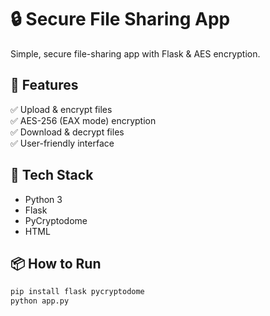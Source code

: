 # 🔒 Secure File Sharing App

Simple, secure file-sharing app with Flask & AES encryption.

## 🚀 Features
✅ Upload & encrypt files  
✅ AES-256 (EAX mode) encryption  
✅ Download & decrypt files  
✅ User-friendly interface

## 🧰 Tech Stack
- Python 3
- Flask
- PyCryptodome
- HTML

## 📦 How to Run
```bash
pip install flask pycryptodome
python app.py
